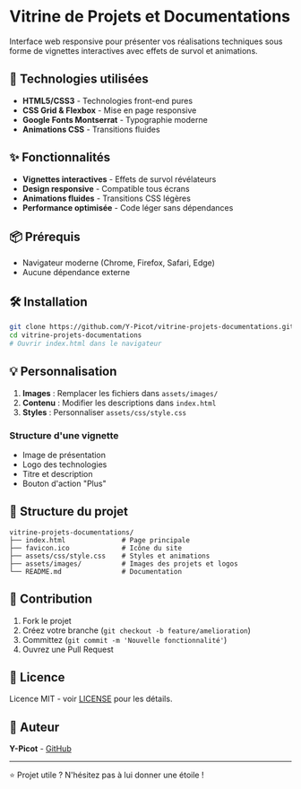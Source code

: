# Vitrine de Projets et Documentations

Interface web responsive pour présenter vos réalisations techniques sous forme de vignettes interactives avec effets de survol et animations.

## 🚀 Technologies utilisées

- **HTML5/CSS3** - Technologies front-end pures
- **CSS Grid & Flexbox** - Mise en page responsive
- **Google Fonts Montserrat** - Typographie moderne
- **Animations CSS** - Transitions fluides

## ✨ Fonctionnalités

- **Vignettes interactives** - Effets de survol révélateurs
- **Design responsive** - Compatible tous écrans
- **Animations fluides** - Transitions CSS légères
- **Performance optimisée** - Code léger sans dépendances

## 📦 Prérequis

- Navigateur moderne (Chrome, Firefox, Safari, Edge)
- Aucune dépendance externe

## 🛠️ Installation

```bash
git clone https://github.com/Y-Picot/vitrine-projets-documentations.git
cd vitrine-projets-documentations
# Ouvrir index.html dans le navigateur
```

## 💡 Personnalisation

1. **Images** : Remplacer les fichiers dans `assets/images/`
2. **Contenu** : Modifier les descriptions dans `index.html`
3. **Styles** : Personnaliser `assets/css/style.css`

### Structure d'une vignette
- Image de présentation
- Logo des technologies
- Titre et description
- Bouton d'action "Plus"

## 📁 Structure du projet

```
vitrine-projets-documentations/
├── index.html              # Page principale
├── favicon.ico             # Icône du site
├── assets/css/style.css    # Styles et animations
├── assets/images/          # Images des projets et logos
└── README.md               # Documentation
```

## 🤝 Contribution

1. Fork le projet
2. Créez votre branche (`git checkout -b feature/amelioration`)
3. Committez (`git commit -m 'Nouvelle fonctionnalité'`)
4. Ouvrez une Pull Request

## 📄 Licence

Licence MIT - voir [LICENSE](LICENSE) pour les détails.

## 👤 Auteur

**Y-Picot** - [GitHub](https://github.com/Y-Picot)

---

⭐ Projet utile ? N'hésitez pas à lui donner une étoile !
